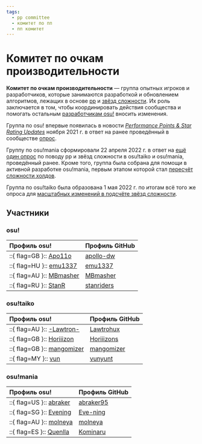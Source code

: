 ```yaml
---
tags:
  - pp committee
  - комитет по пп
  - пп комитет
---
```


# Комитет по очкам производительности

**Комитет по очкам производительности** — группа опытных игроков и разработчиков, которые занимаются разработкой и обновлением алгоритмов, лежащих в основе [pp](/wiki/Performance_points) и [звёзд сложности](/wiki/Beatmapping/Star_rating). Их роль заключается в том, чтобы координировать действия сообщества и помогать остальным [разработчикам osu!](/wiki/People/The_Team/Developers) вносить изменения.

Группа по osu! впервые появилась в новости [*Performance Points & Star Rating Updates*](https://osu.ppy.sh/home/news/2021-11-09-performance-points-star-rating-updates) ноября 2021 г. в ответ на ранее проведённый в сообществе [опрос](https://osu.ppy.sh/home/news/2021-08-17-pp-sr-survey).

Группу по osu!mania сформировали 22 апреля 2022 г. в ответ на [ещё один опрос](https://osu.ppy.sh/home/news/2022-01-14-taiko-mania-pp-sr-survey) по поводу pp и звёзд сложности в osu!taiko и osu!mania, проведённый ранее. Кроме того, группа была собрана для помощи в активной разработке osu!mania, первым этапом которой стал [пересчёт сложности холдов](https://github.com/ppy/osu/pull/17913).

Группа по osu!taiko была образована 1 мая 2022 г. по итогам всё того же опроса для [масштабных изменений в подсчёте звёзд сложности](https://docs.google.com/document/d/1Z5GC4DMqOVzeIERMSK3qpQaqjq-sVnhbuoxAwy9qxDs/edit).

## Участники

### osu!

| Профиль osu! | Профиль GitHub |
| :-- | :-- |
| ::{ flag=GB }:: [Apo11o](https://osu.ppy.sh/users/9558549) | [apollo-dw](https://github.com/apollo-dw) |
| ::{ flag=HU }:: [emu1337](https://osu.ppy.sh/users/2185987) | [emu1337](https://github.com/emu1337) |
| ::{ flag=AU }:: [MBmasher](https://osu.ppy.sh/users/4498616) | [MBmasher](https://github.com/MBmasher) |
| ::{ flag=RU }:: [StanR](https://osu.ppy.sh/users/7217455) | [stanriders](https://github.com/stanriders) |

### osu!taiko

| Профиль osu! | Профиль GitHub |
| :-- | :-- |
| ::{ flag=AU }:: [-Lawtron-](https://osu.ppy.sh/users/11475208) | [Lawtrohux](https://github.com/Lawtrohux) |
| ::{ flag=GB }:: [Horiiizon](https://osu.ppy.sh/users/8071438) | [Horiiizons](https://github.com/Horiiizons) |
| ::{ flag=GB }:: [mangomizer](https://osu.ppy.sh/users/1893718) | [mangomizer](https://github.com/mangomizer) |
| ::{ flag=MY }:: [vun](https://osu.ppy.sh/users/6932501) | [vunyunt](https://github.com/vunyunt) |

### osu!mania

| Профиль osu! | Профиль GitHub |
| :-- | :-- |
| ::{ flag=US }:: [abraker](https://osu.ppy.sh/users/4635891) | [abraker95](https://github.com/abraker95) |
| ::{ flag=SG }:: [Evening](https://osu.ppy.sh/users/2193881) | [Eve-ning](https://github.com/Eve-ning) |
| ::{ flag=AU }:: [molneya](https://osu.ppy.sh/users/8945180) | [molneya](https://github.com/molneya) |
| ::{ flag=ES }:: [Quenlla](https://osu.ppy.sh/users/4725379) | [Kominaru](https://github.com/Kominaru) |

